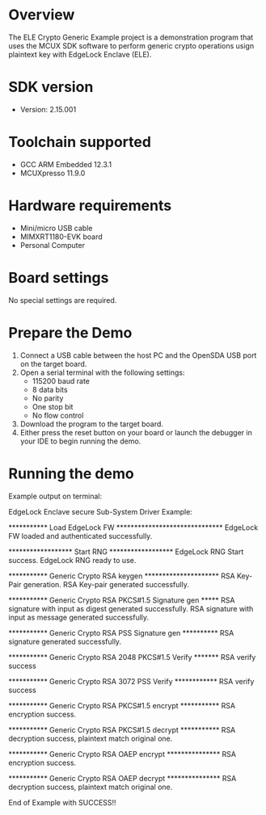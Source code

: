 Overview
========
The ELE Crypto Generic Example project is a demonstration program that uses the MCUX SDK
software to perform generic crypto operations usign plaintext key with EdgeLock Enclave (ELE).


SDK version
===========
- Version: 2.15.001

Toolchain supported
===================
- GCC ARM Embedded  12.3.1
- MCUXpresso  11.9.0

Hardware requirements
=====================
- Mini/micro USB cable
- MIMXRT1180-EVK board
- Personal Computer

Board settings
==============
No special settings are required.

Prepare the Demo
================
1.  Connect a USB cable between the host PC and the OpenSDA USB port on the target board. 
2.  Open a serial terminal with the following settings:
    - 115200 baud rate
    - 8 data bits
    - No parity
    - One stop bit
    - No flow control
3.  Download the program to the target board.
4.  Either press the reset button on your board or launch the debugger in your IDE to begin running the demo.

Running the demo
================
Example output on terminal:

EdgeLock Enclave secure Sub-System Driver Example:

*********** Load EdgeLock FW ******************************
EdgeLock FW loaded and authenticated successfully.

****************** Start RNG ******************
EdgeLock RNG Start success.
EdgeLock RNG ready to use.

*********** Generic Crypto RSA keygen *********************
RSA Key-Pair generation.
RSA Key-pair generated successfully.

*********** Generic Crypto RSA PKCS#1.5 Signature gen *****
RSA signature with input as digest generated successfully.
RSA signature with input as message generated successfully.

*********** Generic Crypto RSA PSS Signature gen **********
RSA signature generated successfully.

*********** Generic Crypto RSA 2048 PKCS#1.5 Verify *******
RSA verify success

*********** Generic Crypto RSA 3072 PSS Verify ************
RSA verify success

*********** Generic Crypto RSA PKCS#1.5 encrypt ***********
RSA encryption success.

*********** Generic Crypto RSA PKCS#1.5 decrypt ***********
RSA decryption success, plaintext match original one.

*********** Generic Crypto RSA OAEP encrypt ***************
RSA encryption success.

*********** Generic Crypto RSA OAEP decrypt ***************
RSA decryption success, plaintext match original one.

End of Example with SUCCESS!!
